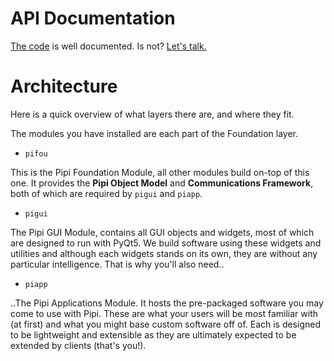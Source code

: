 # API Documentation

[The code][code] is well documented. Is not? [Let's talk.][usergroup]

# Architecture

Here is a quick overview of what layers there are, and where they fit.

The modules you have installed are each part of the Foundation layer.

* `pifou`

This is the Pipi Foundation Module, all other modules build on-top of this one. It provides the **Pipi Object Model** and **Communications Framework**, both of which are required by `pigui` and `piapp`.

* `pigui`

The Pipi GUI Module, contains all GUI objects and widgets, most of which are designed to run with PyQt5. We build software using these widgets and utilities and although each widgets stands on its own, they are without any particular intelligence. That is why you'll also need..

* `piapp`

..The Pipi Applications Module. It hosts the pre-packaged software you may come to use with Pipi. These are what your users will be most familiar with (at first) and what you might base custom software off of. Each is designed to be lightweight and extensible as they are ultimately expected to be extended by clients (that's you!).

[code]: https://github.com/abstractfactory/pifou_beta1
[usergroup]: https://groups.google.com/forum/#!forum/pipi-beta1

